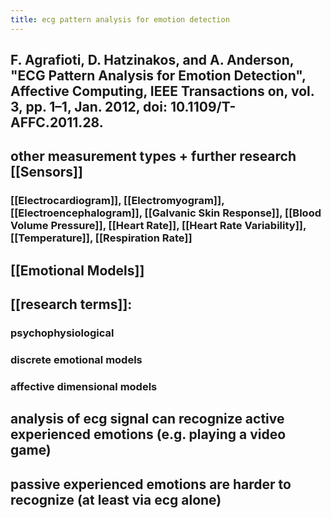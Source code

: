 ```yaml
---
title: ecg pattern analysis for emotion detection
---
```


## F. Agrafioti, D. Hatzinakos, and A. Anderson, "ECG Pattern Analysis for Emotion Detection", Affective Computing, IEEE Transactions on, vol. 3, pp. 1–1, Jan. 2012, doi: 10.1109/T-AFFC.2011.28.
## other measurement types + further research [[Sensors]]
### [[Electrocardiogram]], [[Electromyogram]], [[Electroencephalogram]], [[Galvanic Skin Response]], [[Blood Volume Pressure]], [[Heart Rate]], [[Heart Rate Variability]], [[Temperature]], [[Respiration Rate]]
## [[Emotional Models]]
## [[research terms]]:
### psychophysiological
### discrete emotional models
### affective dimensional models
## analysis of ecg signal can recognize active experienced emotions (e.g. playing a video game)
## passive experienced emotions are harder to recognize (at least via ecg alone)
